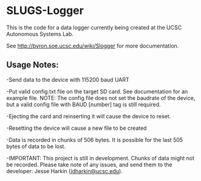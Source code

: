 SLUGS-Logger
============

This is the code for a data logger currently being created at the UCSC Autonomous Systems Lab.

See http://byron.soe.ucsc.edu/wiki/Slogger for more documentation.

Usage Notes:
------------
-Send data to the device with 115200 baud UART

-Put valid config.txt file on the target SD card. See documentation for an example file. NOTE: The config file does not set the baudrate of the device, but a valid config file with BAUD [number] tag is still required.

-Ejecting the card and reinserting it will cause the device to reset.

-Resetting the device will cause a new file to be created

-Data is recorded in chunks of 506 bytes. It is possible for the last 505 bytes of data to be lost.


-IMPORTANT: This project is still in development. Chunks of data might not be recorded. Please take note of any issues, and send them to the developer: Jesse Harkin (jdharkin@ucsc.edu).
